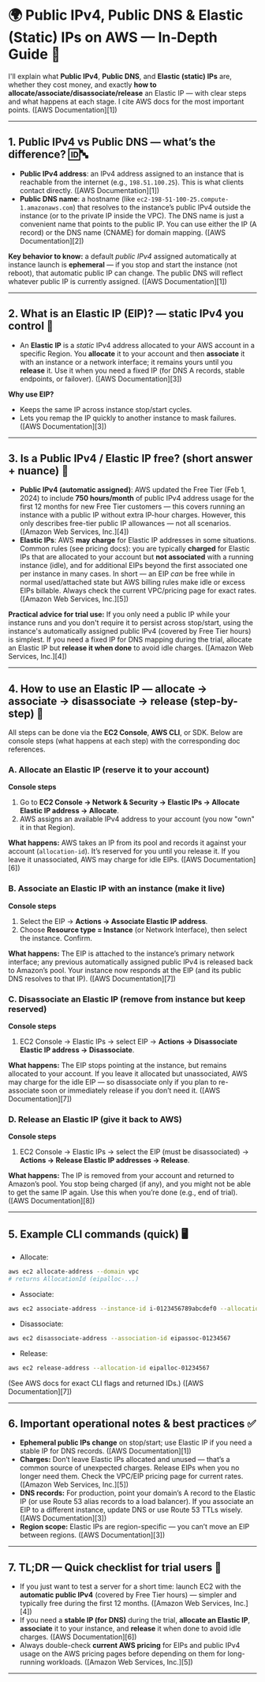 

# 🌍 Public IPv4, Public DNS & Elastic (Static) IPs on AWS — In‑Depth Guide 🔎

I'll explain what **Public IPv4**, **Public DNS**, and **Elastic (static) IPs** are, whether they cost money, and exactly **how to allocate/associate/disassociate/release** an Elastic IP — with clear steps and what happens at each stage. I cite AWS docs for the most important points. ([AWS Documentation][1])

---

## 1. Public IPv4 vs Public DNS — what’s the difference? 🆔🔤

* **Public IPv4 address**: an IPv4 address assigned to an instance that is reachable from the internet (e.g., `198.51.100.25`). This is what clients contact directly. ([AWS Documentation][1])
* **Public DNS name**: a hostname (like `ec2-198-51-100-25.compute-1.amazonaws.com`) that resolves to the instance’s public IPv4 outside the instance (or to the private IP inside the VPC). The DNS name is just a convenient name that points to the public IP. You can use either the IP (A record) or the DNS name (CNAME) for domain mapping. ([AWS Documentation][2])

**Key behavior to know:** a default *public IPv4* assigned automatically at instance launch is **ephemeral** — if you stop and start the instance (not reboot), that automatic public IP can change. The public DNS will reflect whatever public IP is currently assigned. ([AWS Documentation][1])

---

## 2. What is an Elastic IP (EIP)? — static IPv4 you control 🧲

* An **Elastic IP** is a *static* IPv4 address allocated to your AWS account in a specific Region. You **allocate** it to your account and then **associate** it with an instance or a network interface; it remains yours until you **release** it. Use it when you need a fixed IP (for DNS A records, stable endpoints, or failover). ([AWS Documentation][3])

**Why use EIP?**

* Keeps the same IP across instance stop/start cycles.
* Lets you remap the IP quickly to another instance to mask failures. ([AWS Documentation][3])

---

## 3. Is a Public IPv4 / Elastic IP free? (short answer + nuance) 💸

* **Public IPv4 (automatic assigned)**: AWS updated the Free Tier (Feb 1, 2024) to include **750 hours/month** of public IPv4 address usage for the first 12 months for new Free Tier customers — this covers running an instance with a public IP without extra IP-hour charges. However, this only describes free-tier public IP allowances — not all scenarios. ([Amazon Web Services, Inc.][4])
* **Elastic IPs**: AWS **may charge** for Elastic IP addresses in some situations. Common rules (see pricing docs): you are typically **charged** for Elastic IPs that are allocated to your account but **not associated** with a running instance (idle), and for additional EIPs beyond the first associated one per instance in many cases. In short — an EIP *can* be free while in normal used/attached state but AWS billing rules make idle or excess EIPs billable. Always check the current VPC/pricing page for exact rates. ([Amazon Web Services, Inc.][5])

**Practical advice for trial use:** If you only need a public IP while your instance runs and you don't require it to persist across stop/start, using the instance's automatically assigned public IPv4 (covered by Free Tier hours) is simplest. If you need a fixed IP for DNS mapping during the trial, allocate an Elastic IP but **release it when done** to avoid idle charges. ([Amazon Web Services, Inc.][4])

---

## 4. How to use an Elastic IP — allocate → associate → disassociate → release (step-by-step) 🔁

All steps can be done via the **EC2 Console**, **AWS CLI**, or SDK. Below are console steps (what happens at each step) with the corresponding doc references.

### A. Allocate an Elastic IP (reserve it to your account)

**Console steps**

1. Go to **EC2 Console → Network & Security → Elastic IPs → Allocate Elastic IP address → Allocate**.
2. AWS assigns an available IPv4 address to your account (you now "own" it in that Region).

**What happens:** AWS takes an IP from its pool and records it against your account (`allocation-id`). It’s reserved for you until you release it. If you leave it unassociated, AWS may charge for idle EIPs. ([AWS Documentation][6])

### B. Associate an Elastic IP with an instance (make it live)

**Console steps**

1. Select the EIP → **Actions → Associate Elastic IP address**.
2. Choose **Resource type = Instance** (or Network Interface), then select the instance. Confirm.

**What happens:** The EIP is attached to the instance’s primary network interface; any previous automatically assigned public IPv4 is released back to Amazon’s pool. Your instance now responds at the EIP (and its public DNS resolves to that IP). ([AWS Documentation][7])

### C. Disassociate an Elastic IP (remove from instance but keep reserved)

**Console steps**

1. EC2 Console → Elastic IPs → select EIP → **Actions → Disassociate Elastic IP address → Disassociate**.

**What happens:** The EIP stops pointing at the instance, but remains allocated to your account. If you leave it allocated but unassociated, AWS may charge for the idle EIP — so disassociate only if you plan to re-associate soon or immediately release if you don’t need it. ([AWS Documentation][7])

### D. Release an Elastic IP (give it back to AWS)

**Console steps**

1. EC2 Console → Elastic IPs → select the EIP (must be disassociated) → **Actions → Release Elastic IP addresses → Release**.

**What happens:** The IP is removed from your account and returned to Amazon’s pool. You stop being charged (if any), and you might not be able to get the same IP again. Use this when you’re done (e.g., end of trial). ([AWS Documentation][8])

---

## 5. Example CLI commands (quick) 🖥️

* Allocate:

```bash
aws ec2 allocate-address --domain vpc
# returns AllocationId (eipalloc-...)
```

* Associate:

```bash
aws ec2 associate-address --instance-id i-0123456789abcdef0 --allocation-id eipalloc-01234567
```

* Disassociate:

```bash
aws ec2 disassociate-address --association-id eipassoc-01234567
```

* Release:

```bash
aws ec2 release-address --allocation-id eipalloc-01234567
```

(See AWS docs for exact CLI flags and returned IDs.) ([AWS Documentation][7])

---

## 6. Important operational notes & best practices ✅

* **Ephemeral public IPs change** on stop/start; use Elastic IP if you need a stable IP for DNS records. ([AWS Documentation][1])
* **Charges:** Don’t leave Elastic IPs allocated and unused — that’s a common source of unexpected charges. Release EIPs when you no longer need them. Check the VPC/EIP pricing page for current rates. ([Amazon Web Services, Inc.][5])
* **DNS records:** For production, point your domain’s A record to the Elastic IP (or use Route 53 alias records to a load balancer). If you associate an EIP to a different instance, update DNS or use Route 53 TTLs wisely. ([AWS Documentation][3])
* **Region scope:** Elastic IPs are region-specific — you can’t move an EIP between regions. ([AWS Documentation][3])

---

## 7. TL;DR — Quick checklist for trial users 🧾

* If you just want to test a server for a short time: launch EC2 with the **automatic public IPv4** (covered by Free Tier hours) — simpler and typically free during the first 12 months. ([Amazon Web Services, Inc.][4])
* If you need a **stable IP (for DNS)** during the trial, **allocate an Elastic IP**, **associate** it to your instance, and **release** it when done to avoid idle charges. ([AWS Documentation][6])
* Always double-check **current AWS pricing** for EIPs and public IPv4 usage on the AWS pricing pages before depending on them for long-running workloads. ([Amazon Web Services, Inc.][5])

---